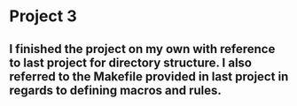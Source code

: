 # Project 3
## I finished the project on my own with reference to last project for directory structure. I also referred to the Makefile provided in last project in regards to defining macros and rules. 